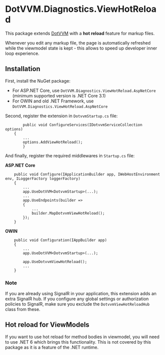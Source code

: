 # DotVVM.Diagnostics.ViewHotReload

This package extends [DotVVM](https://github.com/riganti/dotvvm) with a **hot reload** feature for markup files. 

Whenever you edit any markup file, the page is automatically refreshed while the viewmodel state is kept - this allows to speed up developer inner loop experience.

## Installation

First, install the NuGet package:

* For ASP.NET Core, use `DotVVM.Diagnostics.ViewHotReload.AspNetCore` (minimum supported version is .NET Core 3.1) 
* For OWIN and old .NET Framework, use `DotVVM.Diagnostics.ViewHotReload.AspNetCore`

Second, register the extension in `DotvvmStartup.cs` file:

```CSHARP
		public void ConfigureServices(IDotvvmServiceCollection options)
    {
        ...
        options.AddViewHotReload();
		}
```

And finally, register the required middlewares in `Startup.cs` file:

**ASP.NET Core**

```CSHARP
    public void Configure(IApplicationBuilder app, IWebHostEnvironment env, ILoggerFactory loggerFactory)
    {
        ...
        app.UseDotVVM<DotvvmStartup>(...);
        ... 
        app.UseEndpoints(builder =>
        {
            ...
            builder.MapDotvvmViewHotReload();
        });
    }
```

**OWIN**

```CSHARP
    public void Configuration(IAppBuilder app)
    {
        ...
        app.UseDotVVM<DotvvmStartup>(...);

        app.UseDotvvmViewHotReload();
        ...
    }
```

### Note

If you are already using SignalR in your application, this extension adds an extra SignalR hub. If you configure any global settings or authorization policies to SignalR, make sure you exclude the `DotvvmViewHotReloadHub` class from these.


## Hot reload for ViewModels

If you want to use hot reload for method bodies in viewmodel, you will need to use .NET 6 which brings this functionality. This is not covered by this package as it is a feature of the .NET runtime.

